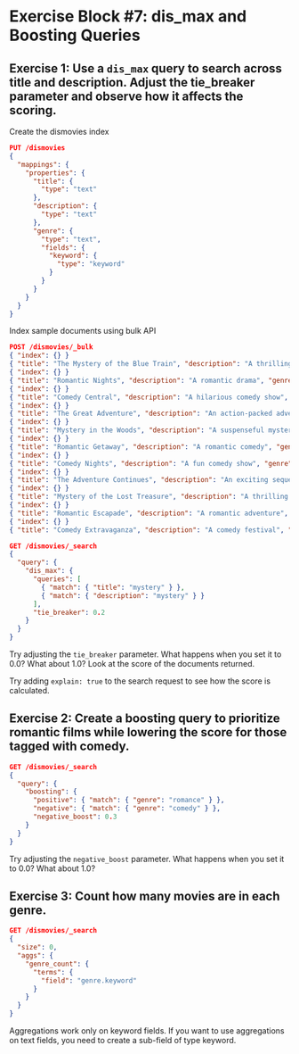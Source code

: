 # Exercise Block #7: dis_max and Boosting Queries

## Exercise 1: Use a `dis_max` query to search across title and description. Adjust the tie_breaker parameter and observe how it affects the scoring.

Create the dismovies index

```json
PUT /dismovies
{
  "mappings": {
    "properties": {
      "title": {
        "type": "text"
      },
      "description": {
        "type": "text"
      },
      "genre": {
        "type": "text",
        "fields": {
          "keyword": {
            "type": "keyword"
          }
        }
      }
    }
  }
}
```

Index sample documents using bulk API

```json
POST /dismovies/_bulk
{ "index": {} }
{ "title": "The Mystery of the Blue Train", "description": "A thrilling mystery novel", "genre": "mystery" }
{ "index": {} }
{ "title": "Romantic Nights", "description": "A romantic drama", "genre": "romance" }
{ "index": {} }
{ "title": "Comedy Central", "description": "A hilarious comedy show", "genre": "comedy" }
{ "index": {} }
{ "title": "The Great Adventure", "description": "An action-packed adventure", "genre": "action" }
{ "index": {} }
{ "title": "Mystery in the Woods", "description": "A suspenseful mystery", "genre": "mystery" }
{ "index": {} }
{ "title": "Romantic Getaway", "description": "A romantic comedy", "genre": "romance" }
{ "index": {} }
{ "title": "Comedy Nights", "description": "A fun comedy show", "genre": "comedy" }
{ "index": {} }
{ "title": "The Adventure Continues", "description": "An exciting sequel", "genre": "action" }
{ "index": {} }
{ "title": "Mystery of the Lost Treasure", "description": "A thrilling treasure hunt", "genre": "mystery" }
{ "index": {} }
{ "title": "Romantic Escapade", "description": "A romantic adventure", "genre": "romance" }
{ "index": {} }
{ "title": "Comedy Extravaganza", "description": "A comedy festival", "genre": "romance comedy" }
```


```json
GET /dismovies/_search
{
  "query": {
    "dis_max": {
      "queries": [
        { "match": { "title": "mystery" } },
        { "match": { "description": "mystery" } }
      ],
      "tie_breaker": 0.2
    }
  }
}
```

Try adjusting the `tie_breaker` parameter. What happens when you set it to 0.0? What about 1.0?
Look at the score of the documents returned.

Try adding `explain: true` to the search request to see how the score is calculated.

## Exercise 2: Create a boosting query to prioritize romantic films while lowering the score for those tagged with comedy.

```json
GET /dismovies/_search
{
  "query": {
    "boosting": {
      "positive": { "match": { "genre": "romance" } },
      "negative": { "match": { "genre": "comedy" } },
      "negative_boost": 0.3
    }
  }
}
```

Try adjusting the `negative_boost` parameter. What happens when you set it to 0.0? What about 1.0?

## Exercise 3: Count how many movies are in each genre.

```json
GET /dismovies/_search
{
  "size": 0,
  "aggs": {
    "genre_count": {
      "terms": {
        "field": "genre.keyword"
      }
    }
  }
}
```

Aggregations work only on keyword fields. If you want to use aggregations on text fields, you need to create a sub-field of type keyword.
